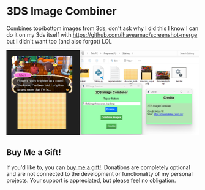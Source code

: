 # 3DS Image Combiner
Combines top/bottom images from 3ds, don't ask why I did this I know I can do it on my 3ds itself with https://github.com/ihaveamac/screenshot-merge but I didn't want too (and also forgot) LOL

![Image](https://github.com/DreamyKiley/3DS-Image-Combiner/blob/main/preview.png?raw=true)

## Buy Me a Gift!
If you'd like to, you can [buy me a gift!](https://throne.com/dreamykiley). Donations are completely optional and are not connected to the development or functionality of my personal projects. Your support is appreciated, but please feel no obligation.
